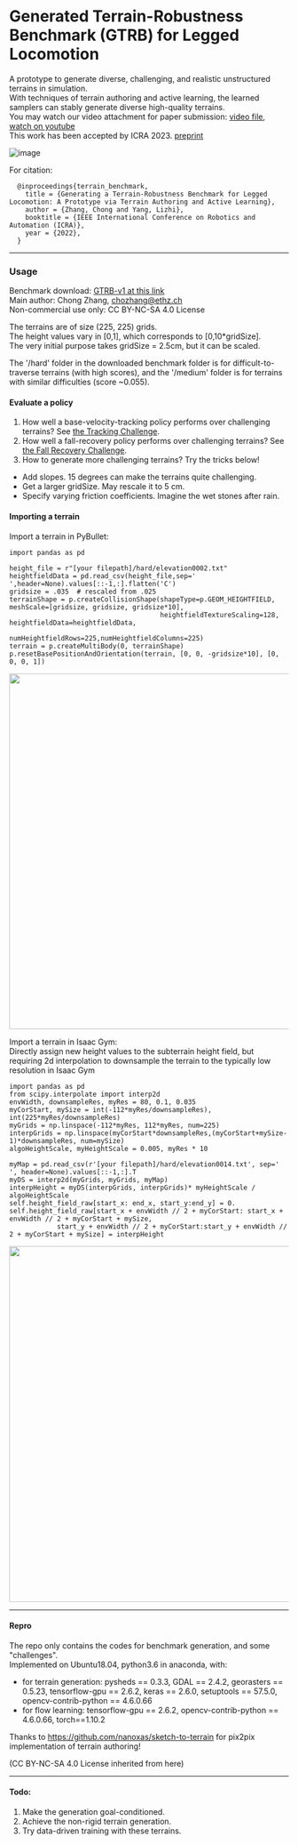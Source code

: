 # Generated Terrain-Robustness Benchmark (GTRB) for Legged Locomotion  
A prototype to generate diverse, challenging, and realistic unstructured terrains in simulation.  
With techniques of terrain authoring and active learning, the learned samplers can stably generate diverse high-quality terrains.   
You may watch our video attachment for paper submission: [video file](icra_video_attachment_submit.mp4), [watch on youtube](https://youtu.be/pdXERZzdsdM)    
This work has been accepted by ICRA 2023. [preprint](https://arxiv.org/abs/2208.07681)   

![image](https://user-images.githubusercontent.com/54518250/185016398-cbbd36d1-745e-4712-b962-bab8874f4043.png)


For citation:
```
  @inproceedings{terrain_benchmark,
    title = {Generating a Terrain-Robustness Benchmark for Legged Locomotion: A Prototype via Terrain Authoring and Active Learning},
    author = {Zhang, Chong and Yang, Lizhi},
    booktitle = {IEEE International Conference on Robotics and Automation (ICRA)},
    year = {2022},
  }
``` 

----  
### Usage  
Benchmark download: [GTRB-v1 at this link](https://drive.google.com/file/d/1UhRwr-dWzaZzV3hVsSNXyHTm6ZkUaQJP/view?usp=sharing)    
Main author: Chong Zhang, chozhang@ethz.ch    
Non-commercial use only: CC BY-NC-SA 4.0 License     

The terrains are of size (225, 225) grids.  
The height values vary in [0,1], which corresponds to [0,10*gridSize].  
The very initial purpose takes gridSize = 2.5cm, but it can be scaled.  

The '/hard' folder in the downloaded benchmark folder is for difficult-to-traverse terrains (with high scores), and the '/medium' folder is for terrains with similar difficulties (score ~0.055).

#### Evaluate a policy  

1) How well a base-velocity-tracking policy performs over challenging terrains? See [the Tracking Challenge](tracking_challenge).  
2) How well a fall-recovery policy performs over challenging terrains? See [the Fall Recovery Challenge](fall_rec_challenge).   
3) How to generate more challenging terrains? Try the tricks below!
  - Add slopes. 15 degrees can make the terrains quite challenging.
  - Get a larger gridSize. May rescale it to 5 cm.
  - Specify varying friction coefficients. Imagine the wet stones after rain.  

#### Importing a terrain  

Import a terrain in PyBullet:
```
import pandas as pd

height_file = r"[your filepath]/hard/elevation0002.txt"
heightfieldData = pd.read_csv(height_file,sep=' ',header=None).values[::-1,:].flatten('C')
gridsize = .035  # rescaled from .025
terrainShape = p.createCollisionShape(shapeType=p.GEOM_HEIGHTFIELD, meshScale=[gridsize, gridsize, gridsize*10],
                                      heightfieldTextureScaling=128, heightfieldData=heightfieldData, 
                                      numHeightfieldRows=225,numHeightfieldColumns=225)
terrain = p.createMultiBody(0, terrainShape)
p.resetBasePositionAndOrientation(terrain, [0, 0, -gridsize*10], [0, 0, 0, 1])
```
<img src="https://user-images.githubusercontent.com/54518250/185296654-ffe728d5-e998-41ea-9e01-c0013c4d7e88.png" width="640">

Import a terrain in Isaac Gym:   
Directly assign new height values to the subterrain height field, but requiring 2d interpolation to downsample the terrain to the typically low resolution in Isaac Gym
```
import pandas as pd
from scipy.interpolate import interp2d
envWidth, downsampleRes, myRes = 80, 0.1, 0.035
myCorStart, mySize = int(-112*myRes/downsampleRes), int(225*myRes/downsampleRes)
myGrids = np.linspace(-112*myRes, 112*myRes, num=225)
interpGrids = np.linspace(myCorStart*downsampleRes,(myCorStart+mySize-1)*downsampleRes, num=mySize)
algoHeightScale, myHeightScale = 0.005, myRes * 10

myMap = pd.read_csv(r'[your filepath]/hard/elevation0014.txt', sep=' ', header=None).values[::-1,:].T
myDS = interp2d(myGrids, myGrids, myMap)
interpHeight = myDS(interpGrids, interpGrids)* myHeightScale / algoHeightScale
self.height_field_raw[start_x: end_x, start_y:end_y] = 0.
self.height_field_raw[start_x + envWidth // 2 + myCorStart: start_x + envWidth // 2 + myCorStart + mySize,
            start_y + envWidth // 2 + myCorStart:start_y + envWidth // 2 + myCorStart + mySize] = interpHeight

```
<img src="https://user-images.githubusercontent.com/54518250/185459884-db3cf78f-82e1-4d0d-9523-07dbbc9cee72.png" width="640">

----  

#### Repro  

The repo only contains the codes for benchmark generation, and some "challenges".   
Implemented on Ubuntu18.04, python3.6 in anaconda,
with:
+ for terrain generation: pysheds == 0.3.3, GDAL == 2.4.2, georasters == 0.5.23, tensorflow-gpu == 2.6.2, keras == 2.6.0, setuptools == 57.5.0, opencv-contrib-python == 4.6.0.66   
+ for flow learning: tensorflow-gpu == 2.6.2, opencv-contrib-python == 4.6.0.66, torch==1.10.2      


Thanks to https://github.com/nanoxas/sketch-to-terrain for pix2pix implementation of terrain authoring!       

(CC BY-NC-SA 4.0 License inherited from here)

--- 
#### Todo:  
1. Make the generation goal-conditioned.   
2. Achieve the non-rigid terrain generation.   
3. Try data-driven training with these terrains.  



